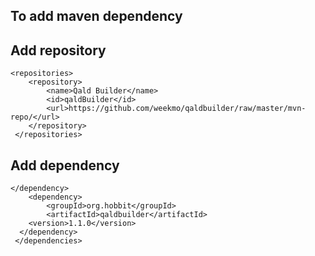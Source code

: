 ## To add maven dependency

## Add repository
```
<repositories>
  	<repository>
  		<name>Qald Builder</name>
  		<id>qaldBuilder</id>
  		<url>https://github.com/weekmo/qaldbuilder/raw/master/mvn-repo/</url>
  	</repository>
 </repositories>
```

## Add dependency
```
</dependency>
  	<dependency>
  		<groupId>org.hobbit</groupId>
  		<artifactId>qaldbuilder</artifactId>
  	<version>1.1.0</version>
  </dependency>
 </dependencies>
```